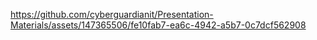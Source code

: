 

https://github.com/cyberguardianit/Presentation-Materials/assets/147365506/fe10fab7-ea6c-4942-a5b7-0c7dcf562908

